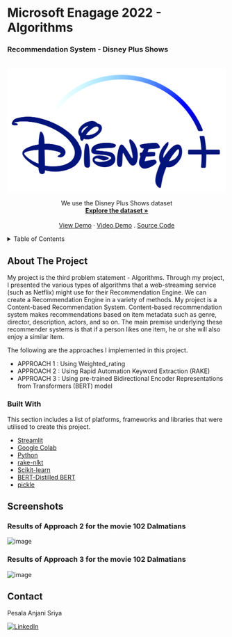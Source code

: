 # Microsoft Enagage 2022 - Algorithms

<h3> Recommendation System - Disney Plus Shows </h3>


<!-- PROJECT LOGO -->
<br />
<div align="center">
  <a href="https://github.com/othneildrew/Best-README-Template">
    <img src="Disney.png" alt="Logo">
  </a>
 </div>
 <div align="center">
<p align="center">
We use the Disney Plus Shows dataset 
    <br />
    <a href=https://github.com/AnjaniSriya/RecommendationSystem/blob/master/disney_plus_shows.csv><strong>Explore the dataset »</strong></a>
    <br />
    <br />
    <a href="https://share.streamlit.io/anjanisriya/recomendationsystem/index.py">View Demo</a>
    ·
    <a href="#">Video Demo</a>
    .
    <a href="https://github.com/AnjaniSriya/RecommendationSystem/blob/master/Disney_recomm.ipynb">Source Code</a>
  </p>
</div>



<!-- TABLE OF CONTENTS -->
<details>
  <summary>Table of Contents</summary>
  <ol>
    <li>
      <a href="#about-the-project">About The Project</a>
      <ul>
        <li><a href="#built-with">Built With</a></li>
      </ul>
    </li>
    <li>
      <a href="#Screenshots">Screenshots</a>
    </li>    
    <li><a href="#contact">Contact</a></li>
  </ol>
</details>



<!-- ABOUT THE PROJECT -->
## About The Project

My project is the third problem statement - Algorithms. Through my project, I presented the various types of algorithms that a web-streaming service (such as Netflix) might use for their Recommendation Engine. We can create a Recommendation Engine in a variety of methods. My project is a Content-based Recommendation System.
Content-based recommendation system makes recommendations based on item metadata such as genre, director, description, actors, and so on. The main premise underlying these recommender systems is that if a person likes one item, he or she will also enjoy a similar item.
 
The following are the approaches I implemented in this project.
* APPROACH 1 : Using Weighted_rating
* APPROACH 2 : Using Rapid Automation Keyword Extraction (RAKE)  
* APPROACH 3 : Using pre-trained Bidirectional Encoder Representations from Transformers (BERT) model


### Built With

This section includes a list of platforms, frameworks and libraries that were utilised to create this project.

* [Streamlit](https://docs.streamlit.io/)
* [Google Colab](https://research.google.com/colaboratory/)
* [Python](https://www.python.org/)
* [rake-nlkt](https://pypi.org/project/rake-nltk/)
* [Scikit-learn](https://scikit-learn.org/stable/)
* [BERT-Distilled BERT](https://huggingface.co/docs/transformers/model_doc/distilbert)
* [pickle](https://docs.python.org/3/library/pickle.html)


<!-- SCREENSHOTS -->
## Screenshots

<h3> Results of Approach 2 for the movie 102 Dalmatians </h3>

![image](https://user-images.githubusercontent.com/73774152/170868728-38434098-743d-46fc-ba5e-aeeb3b14d882.png)


<h3> Results of Approach 3 for the movie 102 Dalmatians </h3>

![image](https://user-images.githubusercontent.com/73774152/170868760-09107730-5efc-46f2-b02a-4eddc261f01a.png)




<!-- CONTACT -->
## Contact

Pesala Anjani Sriya 

[![LinkedIn][linkedin-shield]](https://www.linkedin.com/in/anjani-sriya-p/)

[license-url]: https://github.com/othneildrew/Best-README-Template/blob/master/LICENSE.txt
[linkedin-shield]: https://img.shields.io/badge/-LinkedIn-black.svg?style=for-the-badge&logo=linkedin&colorB=555


